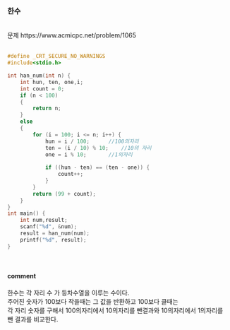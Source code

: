 ### 한수

<br>
문제 https://www.acmicpc.net/problem/1065
<br>
<br>


```C
#define _CRT_SECURE_NO_WARNINGS
#include<stdio.h>

int han_num(int n) {
	int hun, ten, one,i;
	int count = 0;
	if (n < 100)
	{
		return n;
	}
	else
	{
		for (i = 100; i <= n; i++) {
			hun = i / 100;		//100의자리
			ten = (i / 10) % 10;	//10의 자리
			one = i % 10;		//1의자리
			
			if ((hun - ten) == (ten - one)) {
				count++;
			}
		}
		return (99 + count);
	}
}
int main() {
	int num,result;
	scanf("%d", &num);
	result = han_num(num);
	printf("%d", result);
}
```
<br>

#### comment
한수는 각 자리 수 가 등차수열을 이루는 수이다.<br>
주어진 숫자가 100보다 작을때는 그 값을 반환하고 100보다 클때는<br>
각 자리 숫자를 구해서 100의자리에서 10의자리를 뺀결과와 10의자리에서 1의자리를 뺀 결과를 비교한다.<br>
